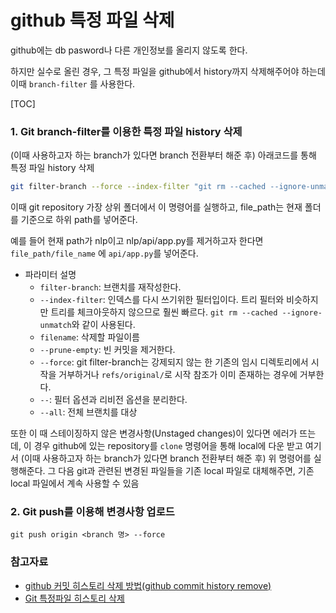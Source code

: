 # github 특정 파일 삭제

github에는 db pasword나 다른 개인정보를 올리지 않도록 한다.

하지만 실수로 올린 경우, 그 특정 파일을 github에서 history까지 삭제해주어야 하는데 이때 `branch-filter` 를 사용한다.

[TOC]

### 1. Git branch-filter를 이용한 특정 파일 history 삭제

(이때 사용하고자 하는 branch가 있다면 branch 전환부터 해준 후) 아래코드를 통해 특정 파일 history 삭제

```sh
git filter-branch --force --index-filter "git rm --cached --ignore-unmatch file_path/file_name" --prune-empty --tag-name-filter cat -- --all
```

이때 git repository 가장 상위 폴더에서 이 명령어를 실행하고, file_path는 현재 폴더를 기준으로 하위 path를 넣어준다.

예를 들어 현재 path가 nlp이고 nlp/api/app.py를 제거하고자 한다면 `file_path/file_name` 에 `api/app.py`를 넣어준다.

- 파라미터 설명
  - `filter-branch`: 브랜치를 재작성한다.
  - `--index-filter`: 인덱스를 다시 쓰기위한 필터입이다. 트리 필터와 비슷하지만 트리를 체크아웃하지 않으므로 훨씬 빠르다. `git rm --cached --ignore-unmatch`와 같이 사용된다.
  - `filename`: 삭제할 파일이름
  - `--prune-empty`: 빈 커밋을 제거한다.
  - `--force`: git filter-branch는 강제되지 않는 한 기존의 임시 디렉토리에서 시작을 거부하거나 `refs/original/`로 시작 참조가 이미 존재하는 경우에 거부한다.
  - `--`: 필터 옵션과 리비전 옵션을 분리한다.
  - `--all`: 전체 브랜치를 대상



또한 이 때 스테이징하지 않은 변경사항(Unstaged changes)이 있다면 에러가 뜨는데, 이 경우 github에 있는 repository를 `clone` 명령어을 통해 local에 다운 받고 여기서 (이때 사용하고자 하는 branch가 있다면 branch 전환부터 해준 후) 위 명령어를 실행해준다.  그 다음 git과 관련된 변경된 파일들을 기존 local 파일로 대체해주면, 기존 local 파일에서 계속 사용할 수 있음



### 2. Git push를 이용해 변경사항 업로드

```shell
git push origin <branch 명> --force
```









### 참고자료

- [github 커밋 히스토리 삭제 방법(github commit history remove)](https://atomic0x90.github.io/github/2020/03/16/github-history-remove.html)
- [Git 특정파일 히스토리 삭제](https://blog.ddoong2.com/2020/03/24/Git-%ED%8A%B9%EC%A0%95%ED%8C%8C%EC%9D%BC-%ED%9E%88%EC%8A%A4%ED%86%A0%EB%A6%AC-%EC%82%AD%EC%A0%9C/#)